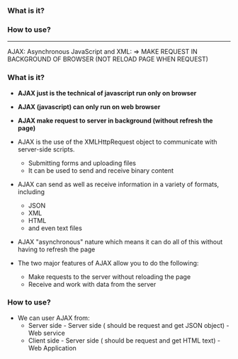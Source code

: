 
### What is it?
### How to use?

---------------------------------------------------------------------------------------

AJAX: Asynchronous JavaScript and XML: => MAKE REQUEST IN BACKGROUND OF BROWSER (NOT RELOAD PAGE WHEN REQUEST)

### What is it?

- **AJAX just is the technical of javascript run only on browser**
- **AJAX (javascript) can only run on web browser**
- **AJAX make request to server in background (without refresh the page)**

- AJAX is the use of the XMLHttpRequest object to communicate with server-side scripts.
  - Submitting forms and uploading files
  - It can be used to send and receive binary content
- AJAX can send as well as receive information in a variety of formats, including 
  - JSON
  - XML
  - HTML
  - and even text files
- AJAX "asynchronous" nature which means it can do all of this without having to refresh the page
- The two major features of AJAX allow you to do the following:
  - Make requests to the server without reloading the page
  - Receive and work with data from the server
  
### How to use?
  - We can user AJAX from:
    - Server side - Server side ( should be request and get JSON object) - Web service
    - Client side - Server side ( should be request and get HTML text) - Web Application
